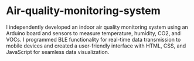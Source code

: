 # Air-quality-monitoring-system
I independently developed an indoor air quality monitoring system using an Arduino board and sensors to measure temperature, humidity, CO2, and VOCs. I programmed BLE functionality for real-time data transmission to mobile devices and created a user-friendly interface with HTML, CSS, and JavaScript for seamless data visualization.
